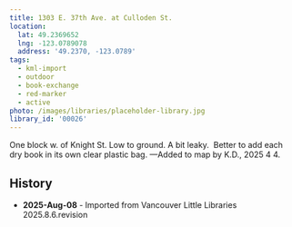 ```yaml
---
title: 1303 E. 37th Ave. at Culloden St.
location:
  lat: 49.2369652
  lng: -123.0789078
  address: '49.2370, -123.0789'
tags:
  - kml-import
  - outdoor
  - book-exchange
  - red-marker
  - active
photo: /images/libraries/placeholder-library.jpg
library_id: '00026'
---
```

One block w. of Knight St.
Low to ground.
A bit leaky.  Better to add each dry book in its own clear plastic bag.
—Added to map by K.D., 2025 4 4.

## History
- **2025-Aug-08** - Imported from Vancouver Little Libraries 2025.8.6.revision
